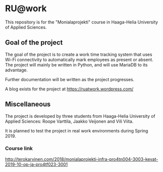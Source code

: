 # RU@work
This repository is for the "Monialaprojekti" course in Haaga-Helia University of Applied Sciences.

## Goal of the project
The goal of the project is to create a work time tracking system that uses Wi-Fi connectivity to automatically mark employees as present or absent. The project will mainly be written in Python, and will use MariaDB to its advantage.

Further documentation will be written as the project progresses.

A blog exists for the project at https://ruatwork.wordpress.com/

## Miscellaneous

The project is developed by three students from Haaga-Helia University of Applied Sciences: Roope Varttila, Jaakko Veijonen and Vili Viita.

It is planned to test the project in real work environments during Spring 2019.

### Course link

http://terokarvinen.com/2018/monialaprojekti-infra-pro4tn004-3003-kevat-2019-10-op-ja-pro4tf023-3001
